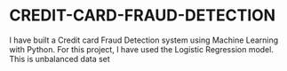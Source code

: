 # CREDIT-CARD-FRAUD-DETECTION
I have built a Credit card Fraud Detection system using Machine Learning with Python. For this project, I have used the Logistic Regression model.
This is unbalanced data set 
